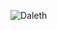 ![Daleth](https://github.com/yuankong666/Ultimate-RAT-Collection/assets/128066597/b7418305-785f-4205-93c9-7ae54c75528c)
